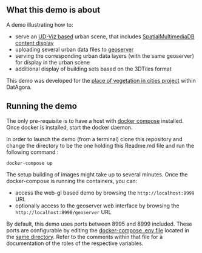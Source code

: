 ## What this demo is about
A demo illustrating how to:
  - serve an [UD-Viz based](https://github.com/VCityTeam/UD-Viz) urban scene, that includes [SpatialMultimediaDB content display](https://github.com/VCityTeam/UD-Serv/tree/master/API_Enhanced_City)
  - uploading several urban data files to 
    [geoserver](https://github.com/kartoza/docker-geoserver)
  - serving the corresponding urban data layers (with the same geoserver) for
    display in the urban scene  
  - additional display of building sets based on the 3DTiles format

This demo was developed for the 
[place of vegetation in cities project](https://github.com/VCityTeam/DatAgora/wiki/Vegetalization-Project)
within DatAgora.


## Running the demo
The only pre-requisite is to have a host with 
[docker compose](https://docs.docker.com/compose/) installed. Once docker is installed, start the docker daemon.

In order to launch the demo (from a terminal) clone this repository and
change the directory to be the one holding this Readme.md file and run the
following command :
```
docker-compose up
```

The setup building of images might take up to several minutes. Once the 
docker-compose is running the containers, you can:
 - access the web-gl based demo by browsing the `http://localhost:8999` URL
 - optionally access to the geoserver web interface by browsing the 
  `http://localhost:8998/geoserver` URL

By default, this demo uses ports between 8995 and 8999 included. These ports are configurable by editing the 
[docker-compose .env file](https://docs.docker.com/compose/env-file/)
located in the [same directory](.env). Refer to the comments within that file
for a documentation of the roles of the respective variables.
